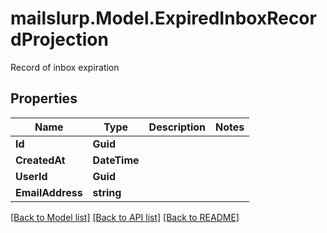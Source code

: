 # mailslurp.Model.ExpiredInboxRecordProjection
Record of inbox expiration
## Properties

Name | Type | Description | Notes
------------ | ------------- | ------------- | -------------
**Id** | **Guid** |  | 
**CreatedAt** | **DateTime** |  | 
**UserId** | **Guid** |  | 
**EmailAddress** | **string** |  | 

[[Back to Model list]](../README#documentation-for-models) [[Back to API list]](../README#documentation-for-api-endpoints) [[Back to README]](../README)

